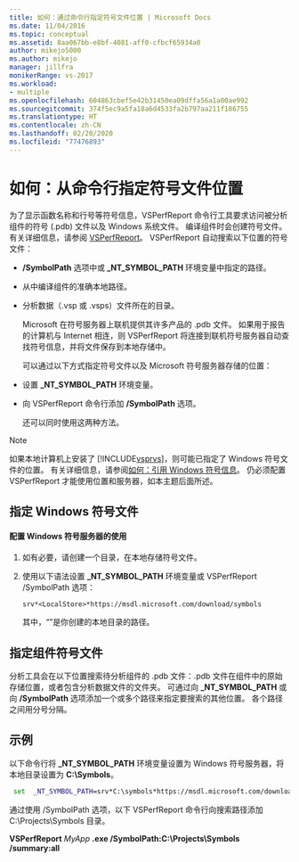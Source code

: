 ```yaml
---
title: 如何：通过命令行指定符号文件位置 | Microsoft Docs
ms.date: 11/04/2016
ms.topic: conceptual
ms.assetid: 8aa067bb-e8bf-4081-aff0-cfbcf65934a0
author: mikejo5000
ms.author: mikejo
manager: jillfra
monikerRange: vs-2017
ms.workload:
- multiple
ms.openlocfilehash: 604863cbef5e42b31450ea09dffa56a1a00ae992
ms.sourcegitcommit: 374f5ec9a5fa18a6d4533fa2b797aa211f186755
ms.translationtype: HT
ms.contentlocale: zh-CN
ms.lasthandoff: 02/20/2020
ms.locfileid: "77476893"
---
```

# <a name="how-to-specify-symbol-file-locations-from-the-command-line"></a>如何：从命令行指定符号文件位置
为了显示函数名称和行号等符号信息，VSPerfReport 命令行工具要求访问被分析组件的符号 (.pdb) 文件以及 Windows 系统文件。 编译组件时会创建符号文件。 有关详细信息，请参阅 [VSPerfReport](../profiling/vsperfreport.md)。 VSPerfReport 自动搜索以下位置的符号文件：

- **/SymbolPath** 选项中或 **_NT_SYMBOL_PATH** 环境变量中指定的路径。

- 从中编译组件的准确本地路径。

- 分析数据（.vsp 或 .vsps）文件所在的目录。

  Microsoft 在符号服务器上联机提供其许多产品的 .pdb 文件。 如果用于报告的计算机与 Internet 相连，则 VSPerfReport 将连接到联机符号服务器自动查找符号信息，并将文件保存到本地存储中。

  可以通过以下方式指定符号文件以及 Microsoft 符号服务器存储的位置：

- 设置 **_NT_SYMBOL_PATH** 环境变量。

- 向 VSPerfReport 命令行添加 **/SymbolPath** 选项。

  还可以同时使用这两种方法。

> [!NOTE]
> 如果本地计算机上安装了 [!INCLUDE[vsprvs](../code-quality/includes/vsprvs_md.md)]，则可能已指定了 Windows 符号文件的位置。 有关详细信息，请参阅[如何：引用 Windows 符号信息](../profiling/how-to-reference-windows-symbol-information.md)。 仍必须配置 VSPerfReport 才能使用位置和服务器，如本主题后面所述。

## <a name="specify-windows-symbol-files"></a>指定 Windows 符号文件

#### <a name="to-configure-the-use-of-the-windows-symbol-server"></a>配置 Windows 符号服务器的使用

1. 如有必要，请创建一个目录，在本地存储符号文件。

2. 使用以下语法设置 **_NT_SYMBOL_PATH** 环境变量或 VSPerfReport /SymbolPath 选项：

    `srv*<LocalStore>*https://msdl.microsoft.com/download/symbols`

    其中，“<LocalStore>”是你创建的本地目录的路径。

## <a name="specify-component-symbol-files"></a>指定组件符号文件
 分析工具会在以下位置搜索待分析组件的 .pdb 文件：.pdb 文件在组件中的原始存储位置，或者包含分析数据文件的文件夹。 可通过向 **_NT_SYMBOL_PATH** 或向 **/SymbolPath** 选项添加一个或多个路径来指定要搜索的其他位置。 各个路径之间用分号分隔。

## <a name="example"></a>示例
 以下命令行将 **_NT_SYMBOL_PATH** 环境变量设置为 Windows 符号服务器，将本地目录设置为 **C:\Symbols**。

 ```cmd
  set  _NT_SYMBOL_PATH=srv*C:\symbols*https://msdl.microsoft.com/download/symbols
 ```

 通过使用 /SymbolPath 选项，以下 VSPerfReport 命令行向搜索路径添加 C:\Projects\Symbols 目录。

 **VSPerfReport** *MyApp* **.exe /SymbolPath:C:\Projects\Symbols /summary:all**
